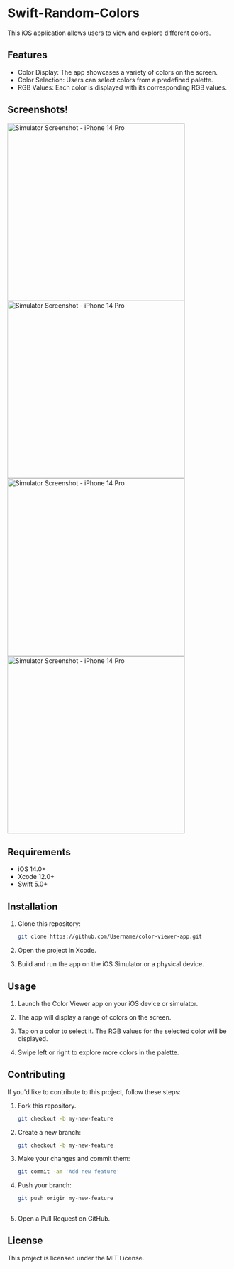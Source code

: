 # Swift-Random-Colors

This iOS application allows users to view and explore different colors.

## Features

- Color Display: The app showcases a variety of colors on the screen.
- Color Selection: Users can select colors from a predefined palette.
- RGB Values: Each color is displayed with its corresponding RGB values.

## Screenshots!
<img src="https://github.com/scgursel/Swift-Random-Colors/assets/95382610/363cc3ae-2ef5-46f9-a5ee-c0e696c374af" alt="Simulator Screenshot - iPhone 14 Pro" width="400">

<img src="https://github.com/scgursel/Swift-Random-Colors/assets/95382610/29275393-5ee8-45a2-8481-9f5ba4f04b73" alt="Simulator Screenshot - iPhone 14 Pro" width="400">

<img src="https://github.com/scgursel/Swift-Random-Colors/assets/95382610/3f87553f-cf11-43bf-a4db-e3db2149e432" alt="Simulator Screenshot - iPhone 14 Pro" width="400">

<img src="https://github.com/scgursel/Swift-Random-Colors/assets/95382610/dfa89639-0be7-4ed8-a5aa-77f2ce11c589" alt="Simulator Screenshot - iPhone 14 Pro" width="400">








## Requirements

- iOS 14.0+
- Xcode 12.0+
- Swift 5.0+

## Installation

1. Clone this repository:
   ```bash
   git clone https://github.com/Username/color-viewer-app.git
   
2. Open the project in Xcode.

3. Build and run the app on the iOS Simulator or a physical device.

## Usage

1. Launch the Color Viewer app on your iOS device or simulator.

2. The app will display a range of colors on the screen.

3. Tap on a color to select it. The RGB values for the selected color will be displayed.

4. Swipe left or right to explore more colors in the palette.

## Contributing

If you'd like to contribute to this project, follow these steps:

1. Fork this repository.
   ```bash
   git checkout -b my-new-feature

2. Create a new branch:
   ```bash
   git checkout -b my-new-feature

3. Make your changes and commit them:
   ```bash
   git commit -am 'Add new feature'

4. Push your branch:
   ```bash
   git push origin my-new-feature
 
5. Open a Pull Request on GitHub.


## License

This project is licensed under the MIT License.











